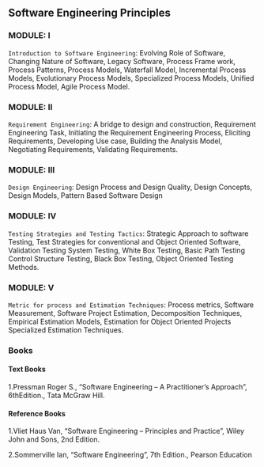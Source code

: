## Software Engineering Principles

### MODULE: I

`Introduction to Software Engineering`: Evolving Role of Software, Changing Nature of
Software, Legacy Software, Process Frame work, Process Patterns, Process Models, Waterfall
Model, Incremental Process Models, Evolutionary Process Models, Specialized Process Models,
Unified Process Model, Agile Process Model.

### MODULE: II

`Requirement Engineering`: A bridge to design and construction, Requirement Engineering
Task, Initiating the Requirement Engineering Process, Eliciting Requirements, Developing Use
case, Building the Analysis Model, Negotiating Requirements, Validating Requirements.

### MODULE: III

`Design Engineering`: Design Process and Design Quality, Design Concepts, Design Models,
Pattern Based Software Design

### MODULE: IV
`Testing Strategies and Testing Tactics`: Strategic Approach to software Testing, Test Strategies
for conventional and Object Oriented Software, Validation Testing System Testing, White Box
Testing, Basic Path Testing Control Structure Testing, Black Box Testing, Object Oriented
Testing Methods.

### MODULE: V
`Metric for process and Estimation Techniques`: Process metrics, Software Measurement,
Software Project Estimation, Decomposition Techniques, Empirical Estimation Models,
Estimation for Object Oriented Projects Specialized Estimation Techniques.

### Books

#### Text Books
1.Pressman Roger S., “Software Engineering – A Practitioner’s Approach”, 6thEdition.,
 Tata McGraw Hill.

#### Reference Books
1.Vliet Haus Van, “Software Engineering – Principles and Practice”, Wiley John and Sons,
2nd Edition.

2.Sommerville Ian, “Software Engineering”, 7th Edition., Pearson Education